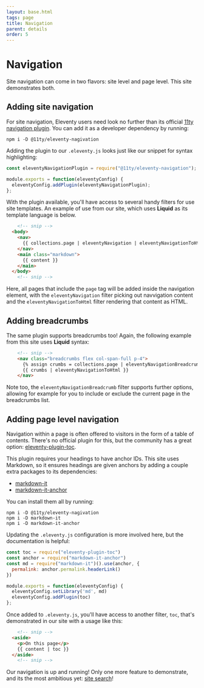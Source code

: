 ```yaml
---
layout: base.html
tags: page
title: Navigation
parent: details
order: 5
---
```


# Navigation

Site navigation can come in two flavors: site level and page level.
This site demonstrates both.

## Adding site navigation

For site navigation, Eleventy users need look no further than its official
[11ty navigation plugin](https://www.11ty.dev/docs/plugins/navigation/#navigation-plugin).
You can add it as a developer dependency by running:

```shell-session
npm i -D @11ty/eleventy-nagivation
```

Adding the plugin to our `.eleventy.js` looks just like our
snippet for syntax highlighting:

```js
const eleventyNavigationPlugin = require("@11ty/eleventy-navigation");

module.exports = function(eleventyConfig) {
  eleventyConfig.addPlugin(eleventyNavigationPlugin);
};
```

With the plugin available, you'll have access to several handy filters
for use site templates. An example of use from our site, which uses
**Liquid** as its template language is below.

```html
    <!-- snip -->
  <body>
    <nav>
      {{ collections.page | eleventyNavigation | eleventyNavigationToHtml }}
    </nav>
    <main class="markdown">
      {{ content }}
    </main>
  </body>
    <!-- snip -->
```

Here, all pages that include the `page` tag will be added inside the
navigation element, with the `eleventyNavigation` filter picking out
navvigation content and the `eleventyNavigationToHtml` filter rendering
that content as HTML.

## Adding breadcrumbs

The same plugin supports breadcrumbs too! Again, the following example
from this site uses **Liquid** syntax:

```html
    <!-- snip -->
    <nav class="breadcrumbs flex col-span-full p-4">
      {% assign crumbs = collections.page | eleventyNavigationBreadcrumb: eleventyNavigation.key %}
      {{ crumbs | eleventyNavigationToHtml }}
    </nav>
```

Note too, the `eleventyNavigationBreadcrumb` filter supports further options,
allowing for example for you to include or exclude the current page
in the breadcrumbs list.

## Adding page level navigation

Navigation within a page is often offered to visitors in the form of a
table of contents. There's no official plugin for this, but the community
has a great option:
[eleventy-plugin-toc](https://github.com/jdsteinbach/eleventy-plugin-toc).

This plugin requires your headings to have anchor IDs. This site uses
Markdown, so it ensures headings are given anchors by adding a couple
extra packages to its dependencies:

* [markdown-it](https://github.com/markdown-it/markdown-it)
* [markdown-it-anchor](https://www.npmjs.com/package/markdown-it-anchor)

You can install them all by running:

```shell-session
npm i -D @11ty/eleventy-nagivation
npm i -D markdown-it
npm i -D markdown-it-anchor
```

Updating the `.eleventy.js` configuration is more involved here, but
the documentation is helpful:

```js
const toc = require("eleventy-plugin-toc")
const anchor = require("markdown-it-anchor")
const md = require("markdown-it")().use(anchor, {
  permalink: anchor.permalink.headerLink()
})

module.exports = function(eleventyConfig) {
  eleventyConfig.setLibrary('md', md)
  eleventyConfig.addPlugin(toc)
};
```

Once added to `.eleventy.js`, you'll have access to another filter,
`toc`, that's demonstrated in our site with a usage like this:

```html
    <!-- snip -->
  <aside>
    <p>On this page</p>
    {{ content | toc }}
  </aside>
    <!-- snip -->
```

Our navigation is up and running! Only one more feature to demonstrate,
and its the most ambitious yet: [site search](/search/)!
